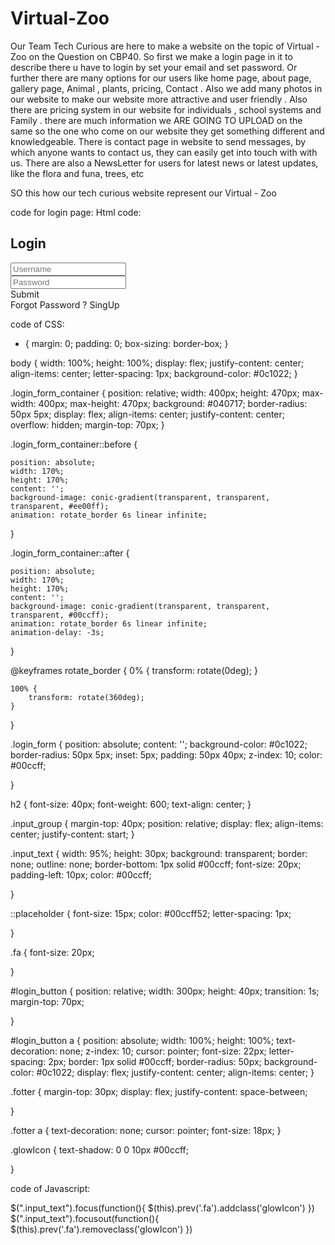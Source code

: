 # Virtual-Zoo
Our Team Tech Curious are here to make a website on the topic of Virtual -Zoo on the Question on CBP40.
So first we make a login page in it to describe there u have to login by set your email and  set password.
Or further there are many options for our users like home page, about page, gallery page, Animal , plants, pricing, Contact .
Also we add many photos in our website to make our website more attractive and user friendly .
Also there are pricing system in our website for individuals , school systems and Family .
there are much information we ARE GOING TO UPLOAD on the same so the one who come on our website they get something different and knowledgeable.
There is contact page in website to send messages, by which anyone wants to contact us, they can easily get into touch with with us. 
There are also a NewsLetter for users for latest news or latest updates, like the flora and funa, trees, etc

SO this how our tech curious website represent our Virtual - Zoo 







code for login page: 
Html code: 
<!DOCTYPE html>
<html lang="en">

<head>
    <meta charset="UTF-8">
    <meta name="viewport" content="width=device-width, initial-scale=1.0">
    <title>Document</title>
    <link rel="stylesheet" href="style.css">
    <link rel="stylesheet" href="script.css" class="JS">
</head>

<body>
    <div class="login_form_container">
        <div class="login_form">
            <h2>Login</h2>
            <div class="input_group">
                <i class="fa fa-user"></i>
                <input type="text" placeholder="Username" class="input_text" autocomplete="off" />
            </div>
            <div class="input_group">
                <i class="fa fa-unlock-alt"></i>
                <input type="password" placeholder="Password" class="input_text" autocomplete="off" />
            </div>
            <div class="button_group" id="login_button">
                <a>Submit</a>
            </div>
            <div class="fotter">
                <a>Forgot Password ?</a>
                <a>SingUp</a>
            </div>
        </div>
    </div>
</body>

</html>


code of CSS:
* {
    margin: 0;
    padding: 0;
    box-sizing: border-box;
}

body {
    width: 100%;
    height: 100%;
    display: flex;
    justify-content: center;
    align-items: center;
    letter-spacing: 1px;
    background-color: #0c1022;
}

.login_form_container {
    position: relative;
    width: 400px;
    height: 470px;
    max-width: 400px;
    max-height: 470px;
    background: #040717;
    border-radius: 50px 5px;
    display: flex;
    align-items: center;
    justify-content: center;
    overflow: hidden;
    margin-top: 70px;
}

.login_form_container::before {

    position: absolute;
    width: 170%;
    height: 170%;
    content: '';
    background-image: conic-gradient(transparent, transparent, transparent, #ee00ff);
    animation: rotate_border 6s linear infinite;

}

.login_form_container::after {

    position: absolute;
    width: 170%;
    height: 170%;
    content: '';
    background-image: conic-gradient(transparent, transparent, transparent, #00ccff);
    animation: rotate_border 6s linear infinite;
    animation-delay: -3s;
}

@keyframes rotate_border {
    0% {
        transform: rotate(0deg);
    }

    100% {
        transform: rotate(360deg);
    }
}

.login_form {
    position: absolute;
    content: '';
    background-color: #0c1022;
    border-radius: 50px 5px;
    inset: 5px;
    padding: 50px 40px;
    z-index: 10;
    color: #00ccff;

}

h2 {
    font-size: 40px;
    font-weight: 600;
    text-align: center;
}

.input_group {
    margin-top: 40px;
    position: relative;
    display: flex;
    align-items: center;
    justify-content: start;
}

.input_text {
    width: 95%;
    height: 30px;
    background: transparent;
    border: none;
    outline: none;
    border-bottom: 1px solid #00ccff;
    font-size: 20px;
    padding-left: 10px;
    color: #00ccff;

}

::placeholder {
    font-size: 15px;
    color: #00ccff52;
    letter-spacing: 1px;

}

.fa {
    font-size: 20px;

}

#login_button {
    position: relative;
    width: 300px;
    height: 40px;
    transition: 1s;
    margin-top: 70px;


}

#login_button a {
    position: absolute;
    width: 100%;
    height: 100%;
    text-decoration: none;
    z-index: 10;
    cursor: pointer;
    font-size: 22px;
    letter-spacing: 2px;
    border: 1px solid #00ccff;
    border-radius: 50px;
    background-color: #0c1022;
    display: flex;
    justify-content: center;
    align-items: center;
}

.fotter {
    margin-top: 30px;
    display: flex;
    justify-content: space-between;

}

.fotter a {
    text-decoration: none;
    cursor: pointer;
    font-size: 18px;
}

.glowIcon {
    text-shadow: 0 0 10px #00ccff;

}




code of Javascript: 

$(".input_text").focus(function(){
    $(this).prev('.fa').addclass('glowIcon')
})
$(".input_text").focusout(function(){
    $(this).prev('.fa').removeclass('glowIcon')
})

